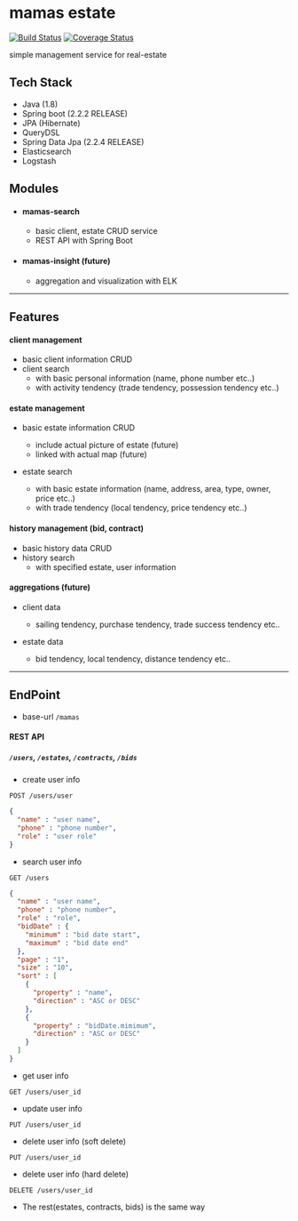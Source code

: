 # mamas estate  
[![Build Status](https://travis-ci.org/suy427/mamas-estate.svg?branch=master)](https://travis-ci.org/suy427/mamas-estate) [![Coverage Status](https://coveralls.io/repos/github/suy427/mamas-estate/badge.svg?branch=master)](https://coveralls.io/github/suy427/mamas-estate?branch=master)  
    
simple management service for real-estate

## Tech Stack
* Java (1.8)
* Spring boot (2.2.2 RELEASE)
* JPA (Hibernate)
* QueryDSL
* Spring Data Jpa (2.2.4 RELEASE)  
* Elasticsearch
* Logstash


## Modules  
- #### mamas-search
  * basic client, estate CRUD service
  * REST API with Spring Boot
    
- #### mamas-insight (future)
  * aggregation and visualization with ELK
---------------------------
## Features
#### client management
* basic client information CRUD
* client search
  - with basic personal information (name, phone number etc..)
  - with activity tendency (trade tendency, possession tendency etc..)

#### estate management
* basic estate information CRUD
  - include actual picture of estate (future)
  - linked with actual map (future)
  
* estate search
  - with basic estate information (name, address, area, type, owner, price etc..)
  - with trade tendency (local tendency, price tendency etc..)

#### history management (bid, contract)
* basic history data CRUD
* history search
  - with specified estate, user information
    

#### aggregations (future)
* client data
  - sailing tendency, purchase tendency, trade success tendency etc..

* estate data
  - bid tendency, local tendency, distance tendency etc..
---------------------------
## EndPoint
* base-url ```/mamas```  
  
#### REST API  
  
##### ```/users```, ```/estates```, ```/contracts```, ```/bids```
* create user info   
```http
POST /users/user 
```
```json
{
  "name" : "user name",
  "phone" : "phone number",
  "role" : "user role"
}
```
* search user info   
```http
GET /users 
```
```json
{
  "name" : "user name",
  "phone" : "phone number",
  "role" : "role",
  "bidDate" : {
    "minimum" : "bid date start",
    "maximum" : "bid date end"
  },
  "page" : "1",
  "size" : "10",
  "sort" : [
    {
      "property" : "name", 
      "direction" : "ASC or DESC"
    },
    {
      "property" : "bidDate.mimimum",
      "direction" : "ASC or DESC"
    }
  ]
}
```
* get user info
```http
GET /users/user_id 
```
* update user info
```http
PUT /users/user_id
```
* delete user info (soft delete)
```http
PUT /users/user_id
```

* delete user info (hard delete)
```http
DELETE /users/user_id
```

* The rest(estates, contracts, bids) is the same way
